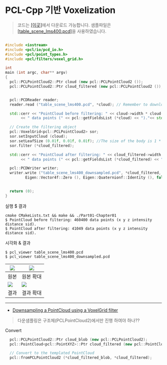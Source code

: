 # PCL-Cpp 기반 Voxelization

> 코드는 [[이곳]](https://github.com/adioshun/gitBook_Tutorial_PCL/blob/master/Beginner/Part01-Chapter02-PCL-Cpp.cpp)에서 다운로드 가능합니다. 샘플파일은 [[table_scene_lms400.pcd]](https://raw.githubusercontent.com/adioshun/gitBook_Tutorial_PCL/master/Beginner/sample/table_scene_lms400.pcd )을 사용하였습니다. 


```cpp

#include <iostream>
#include <pcl/io/pcd_io.h>
#include <pcl/point_types.h>
#include <pcl/filters/voxel_grid.h>

int
main (int argc, char** argv)
{
  pcl::PCLPointCloud2::Ptr cloud (new pcl::PCLPointCloud2 ());
  pcl::PCLPointCloud2::Ptr cloud_filtered (new pcl::PCLPointCloud2 ());


  pcl::PCDReader reader;
  reader.read ("table_scene_lms400.pcd", *cloud); // Remember to download the file first!

  std::cerr << "PointCloud before filtering: " << cloud->width * cloud->height  //cloud_filtered->points.size()
       << " data points (" << pcl::getFieldsList (*cloud) << ")."<< std::endl;

  // Create the filtering object
  pcl::VoxelGrid<pcl::PCLPointCloud2> sor;
  sor.setInputCloud (cloud);
  sor.setLeafSize (0.01f, 0.01f, 0.01f); //The size of the body is 1 * 1 cm 
  sor.filter (*cloud_filtered);

  std::cerr << "PointCloud after filtering: " << cloud_filtered->width * cloud_filtered->height 
       << " data points (" << pcl::getFieldsList (*cloud_filtered) << ")."<< std::endl;

  pcl::PCDWriter writer;
  writer.write ("table_scene_lms400_downsampled.pcd", *cloud_filtered, 
         Eigen::Vector4f::Zero (), Eigen::Quaternionf::Identity (), false);
  

  return (0);
}

```


실행 $ 결과 
```
cmake CMakeLists.txt && make && ./Part01-Chapter01 
$ PointCloud before filtering: 460400 data points (x y z intensity distance sid).
$ PointCloud after filtering: 41049 data points (x y z intensity distance sid).

```


시각화 & 결과 

```
$ pcl_viewer table_scene_lms400.pcd 
$ pcl_viewer table_scene_lms400_downsampled.pcd 
```

|![](https://i.imgur.com/yG5GYmm.png)|![](https://i.imgur.com/l8urRKc.png)|
|-|-|
|원본 |원본 확대 |
|![](https://i.imgur.com/OB02KJu.png)|![](https://i.imgur.com/RRGXu4O.png)|
|결과 |결과 확대 |




---

- [Downsampling a PointCloud using a VoxelGrid filter](http://pointclouds.org/documentation/tutorials/voxel_grid.php#voxelgrid)






> 다운샘플링은 구조체(PCLPointCloud2)에서만 진행 하여야 하나??

Convert 

```cpp
  pcl::PCLPointCloud2::Ptr cloud_blob (new pcl::PCLPointCloud2);
  pcl::PointCloud<pcl::PointXYZ>::Ptr cloud_filtered (new pcl::PointCloud<pcl::PointXYZ>)

  // Convert to the templated PointCloud
  pcl::fromPCLPointCloud2 (*cloud_filtered_blob, *cloud_filtered);
```


